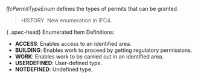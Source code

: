 _IfcPermitTypeEnum_ defines the types of permits that can be granted.

> HISTORY&nbsp; New enumeration in IFC4.

{ .spec-head}
Enumerated Item Definitions:

* **ACCESS**: Enables access to an identified area.
* **BUILDING**: Enables work to proceed by getting regulatory permissions.
* **WORK**: Enables work to be carried out in an identified area.
* **USERDEFINED**: User-defined type.
* **NOTDEFINED**: Undefined type.